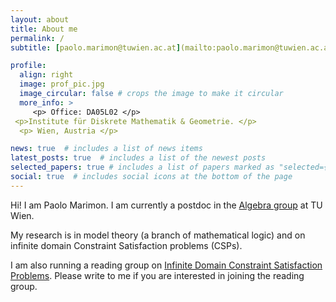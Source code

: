```yaml
---
layout: about
title: About me
permalink: /
subtitle: [paolo.marimon@tuwien.ac.at](mailto:paolo.marimon@tuwien.ac.at)

profile:
  align: right
  image: prof_pic.jpg
  image_circular: false # crops the image to make it circular
  more_info: >
     <p> Office: DA05L02 </p>
 <p>Institute für Diskrete Mathematik & Geometrie. </p>
  <p> Wien, Austria </p>

news: true  # includes a list of news items
latest_posts: true  # includes a list of the newest posts
selected_papers: true # includes a list of papers marked as "selected={true}"
social: true  # includes social icons at the bottom of the page
---
```

Hi! I am Paolo Marimon. I am currently a postdoc in the [Algebra group](https://dmg.tuwien.ac.at/fg1/UA.html) at TU Wien.

My research is in model theory (a branch of mathematical logic) and on infinite domain Constraint Satisfaction problems (CSPs). 

I am also running a reading group on [Infinite Domain Constraint Satisfaction Problems](https://cspreadingroup.github.io/). Please write to me if you are interested in joining the reading group.
